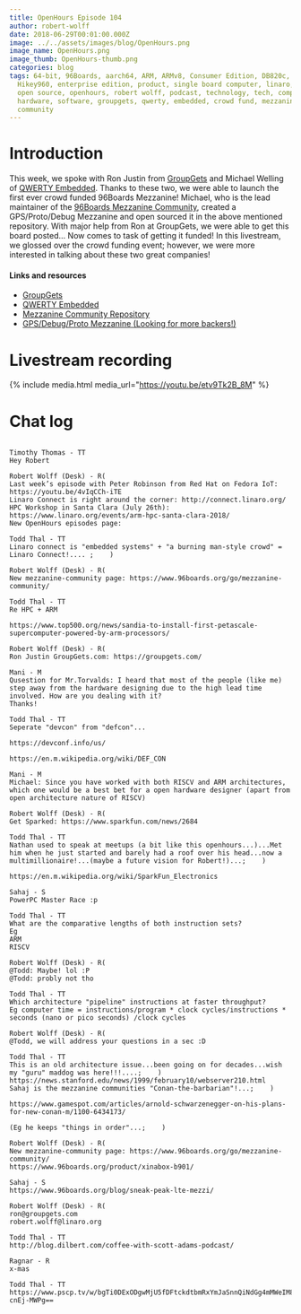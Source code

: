 ```yaml
---
title: OpenHours Episode 104
author: robert-wolff
date: 2018-06-29T00:01:00.000Z
image: ../../assets/images/blog/OpenHours.png
image_name: OpenHours.png
image_thumb: OpenHours-thumb.png
categories: blog
tags: 64-bit, 96Boards, aarch64, ARM, ARMv8, Consumer Edition, DB820c, Rock960,
  Hikey960, enterprise edition, product, single board computer, linaro, linux,
  open source, openhours, robert wolff, podcast, technology, tech, computer,
  hardware, software, groupgets, qwerty, embedded, crowd fund, mezzanine,
  community
---
```


# Introduction

This week, we spoke with Ron Justin from [GroupGets](https://groupgets.com/) and Michael Welling of [QWERTY Embedded](http://www.qwertyembedded.com/). Thanks to these two, we were able to launch the first ever crowd funded 96Boards Mezzanine! Michael, who is the lead maintainer of the [96Boards Mezzanine Community](https://github.com/96boards/mezzanine-community), created a GPS/Proto/Debug Mezzanine and open sourced it in the above mentioned repository. With major help from Ron at GroupGets, we were able to get this board posted… Now comes to task of getting it funded! In this livestream, we glossed over the crowd funding event; however, we were more interested in talking about these two great companies!

#### Links and resources

- [GroupGets](https://groupgets.com/)
- [QWERTY Embedded](http://www.qwertyembedded.com/)
- [Mezzanine Community Repository](https://github.com/96boards/mezzanine-community)
- [GPS/Debug/Proto Mezzanine (Looking for more backers!)](https://groupgets.com/campaigns/426-96boards-gps-mezzanine)

# Livestream recording

{% include media.html media_url="https://youtu.be/etv9Tk2B_8M" %}

# Chat log

```

Timothy Thomas - TT
Hey Robert

Robert Wolff (Desk) - R(
Last week’s episode with Peter Robinson from Red Hat on Fedora IoT: https://youtu.be/4vIqCCh-iTE
Linaro Connect is right around the corner: http://connect.linaro.org/
HPC Workshop in Santa Clara (July 26th): https://www.linaro.org/events/arm-hpc-santa-clara-2018/
New OpenHours episodes page:

Todd Thal - TT
Linaro connect is "embedded systems" + "a burning man-style crowd" = Linaro Connect!.... ;    )

Robert Wolff (Desk) - R(
New mezzanine-community page: https://www.96boards.org/go/mezzanine-community/

Todd Thal - TT
Re HPC + ARM

https://www.top500.org/news/sandia-to-install-first-petascale-supercomputer-powered-by-arm-processors/

Robert Wolff (Desk) - R(
Ron Justin GroupGets.com: https://groupgets.com/

Mani - M
Qusestion for Mr.Torvalds: I heard that most of the people (like me) step away from the hardware designing due to the high lead time involved. How are you dealing with it?
Thanks!

Todd Thal - TT
Seperate "devcon" from "defcon"...

https://devconf.info/us/

https://en.m.wikipedia.org/wiki/DEF_CON

Mani - M
Michael: Since you have worked with both RISCV and ARM architectures, which one would be a best bet for a open hardware designer (apart from open architecture nature of RISCV)

Robert Wolff (Desk) - R(
Get Sparked: https://www.sparkfun.com/news/2684

Todd Thal - TT
Nathan used to speak at meetups (a bit like this openhours...)...Met him when he just started and barely had a roof over his head...now a multimillionaire!...(maybe a future vision for Robert!)...;    )

https://en.m.wikipedia.org/wiki/SparkFun_Electronics

Sahaj - S
PowerPC Master Race :p

Todd Thal - TT
What are the comparative lengths of both instruction sets?
Eg
ARM
RISCV

Robert Wolff (Desk) - R(
@Todd: Maybe! lol :P
@Todd: probly not tho

Todd Thal - TT
Which architecture "pipeline" instructions at faster throughput?
Eg computer time = instructions/program * clock cycles/instructions * seconds (nano or pico seconds) /clock cycles

Robert Wolff (Desk) - R(
@Todd, we will address your questions in a sec :D

Todd Thal - TT
This is an old architecture issue...been going on for decades...wish my "guru" maddog was here!!!....;    )
https://news.stanford.edu/news/1999/february10/webserver210.html
Sahaj is the mezzanine communities "Conan-the-barbarian"!...;    )

https://www.gamespot.com/articles/arnold-schwarzenegger-on-his-plans-for-new-conan-m/1100-6434173/

(Eg he keeps "things in order"...;    )

Robert Wolff (Desk) - R(
New mezzanine-community page: https://www.96boards.org/go/mezzanine-community/
https://www.96boards.org/product/xinabox-b901/

Sahaj - S
https://www.96boards.org/blog/sneak-peak-lte-mezzi/

Robert Wolff (Desk) - R(
ron@groupgets.com
robert.wolff@linaro.org

Todd Thal - TT
http://blog.dilbert.com/coffee-with-scott-adams-podcast/

Ragnar - R
x-mas

Todd Thal - TT
https://www.pscp.tv/w/bgTi0DExODgwMjU5fDFtckdtbmRxYmJaSnnQiNdGg4mMWeIM8Tntsc6F9WIZqNRHlmA_-cnEj-MWPg==

```
